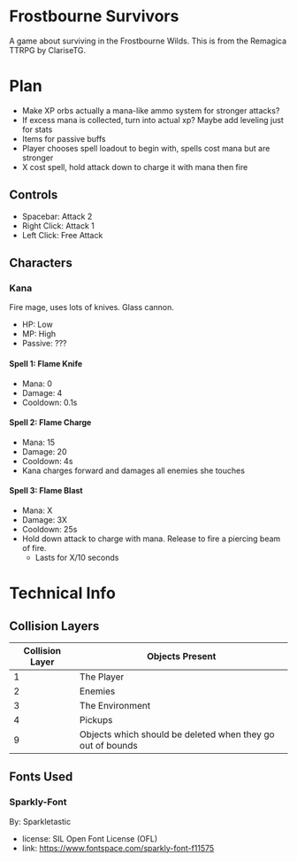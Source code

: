 # Frostbourne Survivors
A game about surviving in the Frostbourne Wilds. This is from the Remagica TTRPG by ClariseTG.

# Plan
- Make XP orbs actually a mana-like ammo system for stronger attacks?
- If excess mana is collected, turn into actual xp? Maybe add leveling just for stats
- Items for passive buffs
- Player chooses spell loadout to begin with, spells cost mana but are stronger
- X cost spell, hold attack down to charge it with mana then fire

## Controls
- Spacebar: Attack 2
- Right Click: Attack 1
- Left Click: Free Attack

## Characters
### Kana
Fire mage, uses lots of knives. Glass cannon.
- HP: Low
- MP: High
- Passive: ???

#### Spell 1: Flame Knife
- Mana: 0
- Damage: 4
- Cooldown: 0.1s

#### Spell 2: Flame Charge
- Mana: 15
- Damage: 20
- Cooldown: 4s
- Kana charges forward and damages all enemies she touches

#### Spell 3: Flame Blast
- Mana: X
- Damage: 3X
- Cooldown: 25s
- Hold down attack to charge with mana. Release to fire a piercing beam of fire.
  - Lasts for X/10 seconds

# Technical Info
## Collision Layers

| Collision Layer | Objects Present                                            |
| --------------- | ---------------------------------------------------------- |
| 1               | The Player                                                 |
| 2               | Enemies                                                    |
| 3               | The Environment                                            |
| 4               | Pickups                                                    |
| 9               | Objects which should be deleted when they go out of bounds |


## Fonts Used
### Sparkly-Font
By: Sparkletastic
- license: SIL Open Font License (OFL)
- link: https://www.fontspace.com/sparkly-font-f11575